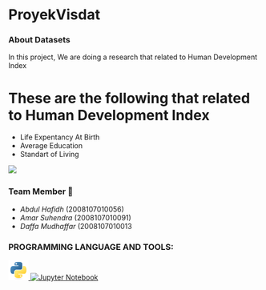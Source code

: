 # ProyekVisdat
 

### About Datasets
<p>In this project, We are doing a research that related to Human Development Index</p>

# These are the following that related to Human Development Index
<ul>
  <li>Life Expentancy At Birth</li>
  <li>Average Education</li>
  <li>Standart of Living</li>
  </ul>

<img src="https://www.boomlive.in/h-upload/2019/12/10/821502-hdi01.webp" width=1500px >


### Team Member 🥇
<ul>
  <li><em>Abdul Hafidh</em> (2008107010056)</li>
  <li><em>Amar Suhendra</em> (2008107010091)</li>
  <li><em>Daffa Mudhaffar</em> (2008107010013</li>
  </ul>
    
### PROGRAMMING LANGUAGE AND TOOLS:
<a href="https://www.python.org" target="_blank"> <img src="https://raw.githubusercontent.com/devicons/devicon/master/icons/python/python-original.svg" alt="python" width="40" height="40"/> <img src="https://upload.wikimedia.org/wikipedia/commons/3/38/Jupyter_logo.svg" alt="Jupyter Notebook" width="40" height="40">
